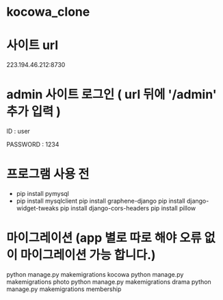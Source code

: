 # kocowa_clone

# 사이트 url

223.194.46.212:8730

# admin 사이트 로그인 ( url 뒤에 '/admin' 추가 입력 )

ID : user

PASSWORD : 1234

# 프로그램 사용 전
- pip install pymysql
- pip install mysqlclient
pip install graphene-django
pip install django-widget-tweaks
pip install django-cors-headers
pip install pillow

# 마이그레이션 (app 별로 따로 해야 오류 없이 마이그레이션 가능 합니다.)
python manage.py makemigrations kocowa
python manage.py makemigrations photo
python manage.py makemigrations drama
python manage.py makemigrations membership

